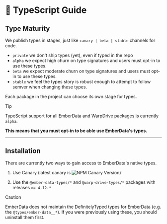 # 💚 TypeScript Guide

## Type Maturity

We publish types in stages, just like `canary | beta | stable` channels for code.

- `private` we don't ship types (yet), even if typed in the repo
- `alpha` we expect high churn on type signatures and users must opt-in to use these types.
- `beta` we expect moderate churn on type signatures and users must opt-in to use these types.
- `stable` we feel the types story is robust enough to attempt to follow semver when changing these types.

Each package in the project can choose its own stage for types.

> [!TIP]
> TypeScript support for all EmberData and WarpDrive packages is currently `alpha`.
>
> **This means that you must opt-in to be able use EmberData's types.**

---

## Installation

There are currently two ways to gain access to EmberData's native types.

1) Use Canary (latest canary is ![NPM Canary Version](https://img.shields.io/npm/v/ember-data/canary?label=%40canary&color=FFBF00))

2) Use the `@ember-data-types/*` and `@warp-drive-types/*` packages
with releases `>= 4.12.*`


> [!CAUTION]
> EmberData does not maintain the DefinitelyTyped types for 
> EmberData (e.g. the `@types/ember-data__*`). If you were
> previously using these, you should uninstall them first.


